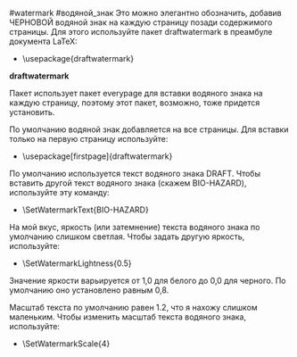 #watermark #водяной_знак
Это можно элегантно обозначить, добавив ЧЕРНОВОЙ водяной знак на каждую страницу позади содержимого страницы. Для этого используйте пакет draftwatermark в преамбуле документа LaTeX:

- \usepackage{draftwatermark}

**draftwatermark**

Пакет использует пакет everypage для вставки водяного знака на каждую страницу, поэтому этот пакет, возможно, тоже придется установить.

По умолчанию водяной знак добавляется на все страницы. Для вставки только на первую страницу используйте:

- \usepackage[firstpage]{draftwatermark}

По умолчанию используется текст водяного знака DRAFT. Чтобы вставить другой текст водяного знака (скажем BIO-HAZARD), используйте эту команду:

- \SetWatermarkText{BIO-HAZARD}

На мой вкус, яркость (или затемнение) текста водяного знака по умолчанию слишком светлая. Чтобы задать другую яркость, используйте:

- \SetWatermarkLightness{0.5}

Значение яркости варьируется от 1,0 для белого до 0,0 для черного. По умолчанию оно установлено равным 0,8.

Масштаб текста по умолчанию равен 1.2, что я нахожу слишком маленьким. Чтобы изменить масштаб текста водяного знака, используйте:

- \SetWatermarkScale{4}